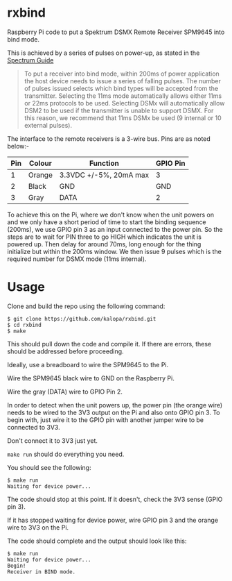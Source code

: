# rxbind

Raspberry Pi code to put a Spektrum DSMX Remote Receiver SPM9645 into
bind mode.

This is achieved by a series of pulses on power-up, as stated in the
[Spectrum Guide](https://www.spektrumrc.com/ProdInfo/Files/Remote%20Receiver%20Interfacing%20Rev%20A.pdf)

> To put a receiver into bind mode, within 200ms of power application
> the host device needs to issue a series of falling pulses. The number
> of pulses issued selects which bind types will be accepted from the
> transmitter. Selecting the 11ms mode automatically allows either 11ms
> or 22ms protocols to be used. Selecting DSMx will automatically allow
> DSM2 to be used if the transmitter is unable to support DSMX. For
> this reason, we recommend that 11ms DSMx be used (9 internal or 10
> external pulses).

The interface to the remote receivers is a 3-wire bus. Pins are as
noted below:-

| Pin | Colour | Function | GPIO Pin
| --- | ------ | -------- | -------- |
| 1 | Orange | 3.3VDC +/-5%, 20mA max | 3 |
| 2 | Black | GND | GND |
| 3 | Gray | DATA | 2 |

To achieve this on the Pi, where we don't know when the unit powers on
and we only have a short period of time to start the binding sequence
(200ms), we use GPIO pin 3 as an input connected to the power pin. So
the steps are to wait for PIN three to go HIGH which indicates the
unit is powered up. Then delay for around 70ms, long enough for the
thing initialize but within the 200ms window. We then issue 9 pulses which
is the required number for DSMX mode (11ms internal).

# Usage

Clone and build the repo using the following command:
```
$ git clone https://github.com/kalopa/rxbind.git
$ cd rxbind
$ make
```

This should pull down the code and compile it. If there are errors,
these should be addressed before proceeding.

Ideally, use a breadboard to wire the SPM9645 to the Pi.

Wire the SPM9645 black wire to GND on the Raspberry Pi.

Wire the gray (DATA) wire to GPIO Pin 2.

In order to detect when the unit powers up, the power pin (the
orange wire) needs to be wired to the 3V3 output on the Pi and also
onto GPIO pin 3. To begin with, just wire it to the GPIO pin with
another jumper wire to be connected to 3V3.

Don't connect it to 3V3 just yet.

`make run` should do everything you need.

You should see the following:

```
$ make run
Waiting for device power...
```

The code should stop at this point. If it doesn't, check the 3V3 sense (GPIO pin 3).

If it has stopped waiting for device power, wire GPIO pin 3 and the orange wire to 3V3 on the Pi.

The code should complete and the output should look like this:

```
$ make run
Waiting for device power...
Begin!
Receiver in BIND mode.
```
